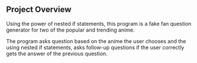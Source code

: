 ## Project Overview

Using the power of nested if statements, this program is a fake fan question generator for two of the popular and trending anime.

The program asks question based on the anime the user chooses and the using nested if statements, asks follow-up questions if the user correctly gets the answer of the previous question.
